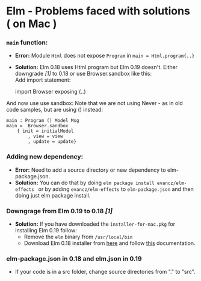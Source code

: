 # Elm - Problems faced with solutions ( on Mac )

### `main` function:  
* **Error:** Module `Html` does not expose `Program` in `main = Html.program{..}`
* **Solution:** Elm 0.18 uses Html.program but Elm 0.19 doesn't. Either downgrade *[1]* to 0.18 or use Browser.sandbox like this:  
Add import statement:

    import Browser exposing (..)


And now use use sandbox: Note that we are not using Never - as in old code samples, but are using () instead:

    main : Program () Model Msg
    main =  Browser.sandbox
        { init = initialModel
            , view = view
            , update = update}
    

### Adding new dependency:  
* **Error:** Need to add a source directory or new dependency to elm-package.json.
* **Solution:** You can do that by doing `elm package install evancz/elm-effects `
        or by adding `evancz/elm-effects` to `elm-package.json` and then doing just elm package install.

### Downgrage from Elm 0.19 to 0.18 *[1]*  
* **Solution:** If you have downloaded the `installer-for-mac.pkg` for installing Elm 0.19 follow:
    - Remove the `elm` binary from `/usr/local/bin`
    - Download Elm 0.18 installer from [here](https://web.archive.org/web/20180714175914id_/https://guide.elm-lang.org/install.html) and follow [this](https://web.archive.org/web/20180714175914id_/https://guide.elm-lang.org/) documentation.

### elm-package.json in 0.18 and elm.json in 0.19
- If your code is in a src folder, change source directories from "." to "src". 
